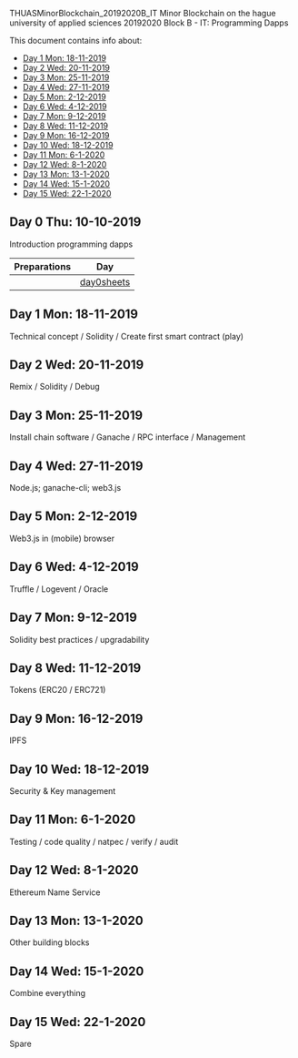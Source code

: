 THUASMinorBlockchain_20192020B_IT
Minor Blockchain on the hague university of applied sciences 20192020 Block B - IT: Programming Dapps

This document contains info about:
- [Day 1 Mon: 18-11-2019](#day-1-mon-18-11-2019)
- [Day 2 Wed: 20-11-2019](#day-2-wed-20-11-2019)
- [Day 3 Mon: 25-11-2019](#day-3-mon-25-11-2019)
- [Day 4 Wed: 27-11-2019](#day-4-wed-27-11-2019)
- [Day 5 Mon: 2-12-2019](#day-5-mon-2-12-2019)
- [Day 6 Wed: 4-12-2019](#day-6-wed-4-12-2019)
- [Day 7 Mon: 9-12-2019](#day-7-mon-9-12-2019)
- [Day 8 Wed: 11-12-2019](#day-8-wed-11-12-2019)
- [Day 9 Mon: 16-12-2019](#day-9-mon-16-12-2019)
- [Day 10 Wed: 18-12-2019](#day-10-wed-18-12-2019)
- [Day 11 Mon: 6-1-2020](#day-11-mon-6-1-2020)
- [Day 12 Wed: 8-1-2020](#day-12-wed-8-1-2020)
- [Day 13 Mon: 13-1-2020](#day-13-mon-13-1-2020)
- [Day 14 Wed: 15-1-2020](#day-14-wed-15-1-2020)
- [Day 15 Wed: 22-1-2020](#day-15-wed-22-1-2020)


## Day 0 Thu: 10-10-2019

Introduction programming dapps

| Preparations   | Day         |
| -----------    | ---------- 
|                | [day0sheets]

[day0sheets]: http://ipfs.io/ipfs/QmX7b2nTkzwpBrTk1DM9KmJXLEaPZXQjpLqrZnVymN6jKh

## Day 1 Mon: 18-11-2019

Technical concept / Solidity / Create first smart contract (play)





## Day 2 Wed: 20-11-2019

Remix / Solidity / Debug

## Day 3 Mon: 25-11-2019

Install chain software / Ganache / RPC interface / Management


## Day 4 Wed: 27-11-2019

Node.js; ganache-cli; web3.js

## Day 5 Mon: 2-12-2019

Web3.js in (mobile) browser

## Day 6 Wed: 4-12-2019

Truffle / Logevent / Oracle


## Day 7 Mon: 9-12-2019

Solidity best practices / upgradability

## Day 8 Wed: 11-12-2019

Tokens (ERC20 / ERC721)


## Day 9 Mon: 16-12-2019

IPFS

## Day 10 Wed: 18-12-2019

Security & Key management

## Day 11 Mon: 6-1-2020

Testing / code quality / natpec / verify / audit

## Day 12 Wed: 8-1-2020

Ethereum Name Service

## Day 13 Mon: 13-1-2020

Other building blocks

## Day 14 Wed: 15-1-2020

Combine everything

## Day 15 Wed: 22-1-2020

Spare




 